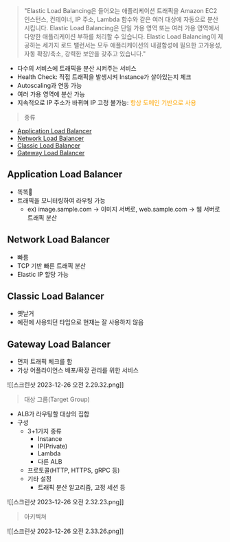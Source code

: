 > "Elastic Load Balancing은 들어오는 애플리케이션 트래픽을 Amazon EC2 인스턴스, 컨테이너, IP 주소, Lambda 함수와 같은 여러 대상에 자동으로 분산시킵니다. Elastic Load Balancing은 단일 가용 영역 또는 여러 가용 영역에서 다양한 애플리케이션 부하를 처리할 수 있습니다. Elastic Load Balancing이 제공하는 세가지 로드 밸런서는 모두 애플리케이션의 내결함성에 필요한 고가용성, 자동 확장/축소, 강력한 보안을 갖추고 있습니다."

- 다수의 서비스에 트래픽을 분산 시켜주는 서비스
- Health Check: 직접 트래픽을 발생시켜 Instance가 살아있는지 체크
- Autoscaling과 연동 가능
- 여러 가용 영역에 분산 가능
- 지속적으로 IP 주소가 바뀌며 IP 고정 불가능: <span style="color: orange">항상 도메인 기반으로 사용</span>

> 종류

- [Application Load Balancer](#application-load-balancer)
- [Network Load Balancer](#network-load-balancer)
- [Classic Load Balancer](#classic-load-balancer)
- [Gateway Load Balancer](#gateway-load-balancer)
## Application Load Balancer

- 똑똑
- 트래픽을 모니터링하여 라우팅 가능
	- ex) image.sample.com -> 이미지 서버로, web.sample.com -> 웹 서버로 트래픽 분산

## Network Load Balancer

- 빠름
- TCP 기반 빠른 트래픽 분산
- Elastic IP 할당 가능

## Classic Load Balancer

- 옛날거
- 예전에 사용되던 타입으로 현재는 잘 사용하지 않음

## Gateway Load Balancer

- 먼저 트래픽 체크를 함
- 가상 어플라이언스 배포/확장 관리를 위한 서비스

![[스크린샷 2023-12-26 오전 2.29.32.png]]

> 대상 그룹(Target Group)

- ALB가 라우팅할 대상의 집합
- 구성
	- 3+1가지 종류
		- Instance
		- IP(Private)
		- Lambda
		- 다른 ALB
	- 프로토콜(HTTP, HTTPS, gRPC 등)
	- 기타 설정
		- 트래픽 분산 알고리즘, 고정 세션 등

![[스크린샷 2023-12-26 오전 2.32.23.png]]

> 아키텍쳐

![[스크린샷 2023-12-26 오전 2.33.26.png]]

